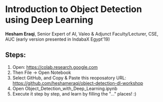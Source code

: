 # Introduction to Object Detection using Deep Learning

**Hesham Eraqi**, Senior Expert of AI, Valeo & Adjunct Faculty/Lecturer, CSE, AUC
(early version presented in IndabaX Egypt'19)

## Steps: 
1. Open: https://colab.research.google.com
2. Then File -> Open Notebook
3. Select GitHub, and Copy & Paste this reoposatory URL: https://github.com/heshameraqi/object-detection-dl-workshop
4. Open Object_Detection_with_Deep_Learning.ipynb
5. Execute it step by step, and learn by filling the "..." places! :)
